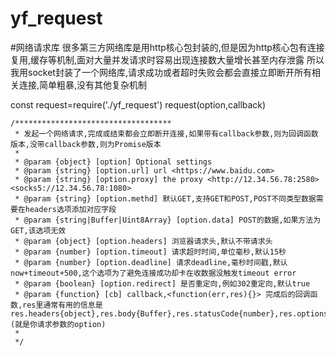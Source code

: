 # yf_request
#网络请求库
很多第三方网络库是用http核心包封装的,但是因为http核心包有连接复用,缓存等机制,面对大量并发请求时容易出现连接数大量增长甚至内存泄露
所以我用socket封装了一个网络库,请求成功或者超时失败会都会直接立即断开所有相关连接,简单粗暴,没有其他复杂机制

const request=require('./yf_request')
request(option,callback) 

    /***********************************
     * 发起一个网络请求,完成或结束都会立即断开连接,如果带有callback参数,则为回调函数版本,没带callback参数,则为Promise版本
     *
     * @param {object} [option] Optional settings
     * @param {string} [option.url] url <https://www.baidu.com>
     * @param {string} [option.proxy] the proxy <http://12.34.56.78:2580><socks5://12.34.56.78:1080>
     * @param {string} [option.methd] 默认GET,支持GET和POST,POST不同类型数据需要在headers选项添加对应字段
     * @param {string|Buffer|Uint8Array} [option.data] POST的数据,如果方法为GET,该选项无效
     * @param {object} [option.headers] 浏览器请求头,默认不带请求头
     * @param {number} [option.timeout] 请求超时时间,单位毫秒,默认15秒
     * @param {number} [option.deadline] 请求deadline,毫秒时间戳,默认now+timeout+500,这个选项为了避免连接成功却卡在收数据没触发timeout error
     * @param {boolean} [option.redirect] 是否重定向,例如302重定向,默认true
     * @param {function} [cb] callback,<function(err,res){}> 完成后的回调函数,res里通常有用的信息是res.headers{object},res.body{Buffer},res.statusCode{number},res.options{object}(就是你请求参数的option)
     *
     */

